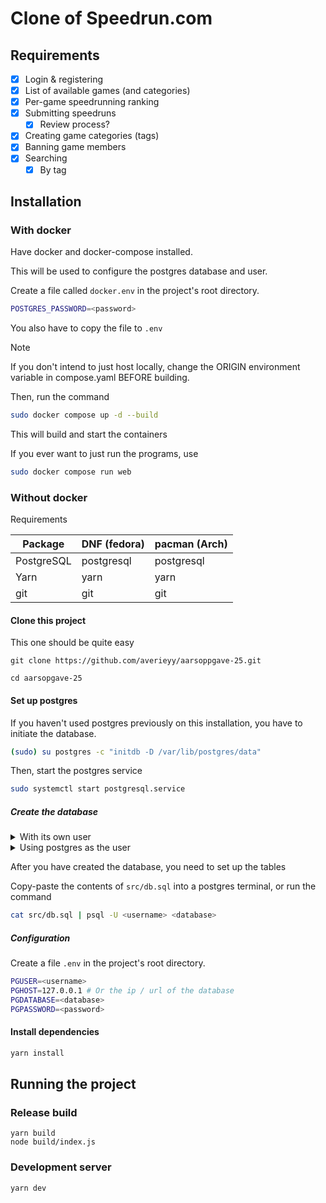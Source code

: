 # Clone of Speedrun.com

## Requirements

- [x] Login & registering
- [x] List of available games (and categories)
- [x] Per-game speedrunning ranking
- [x] Submitting speedruns
  - [x] Review process?
- [x] Creating game categories (tags)
- [x] Banning game members
- [x] Searching
  - [x] By tag

## Installation

### With docker

Have docker and docker-compose installed.

This will be used to configure the postgres database and user.

Create a file called `docker.env` in the project's root directory.

```sh
POSTGRES_PASSWORD=<password>
```

You also have to copy the file to `.env`

> [!NOTE]
> If you don't intend to just host locally, change the ORIGIN environment variable in compose.yaml BEFORE building.

Then, run the command

```sh
sudo docker compose up -d --build
```

This will build and start the containers

If you ever want to just run the programs, use

```sh
sudo docker compose run web
```

### Without docker

Requirements

|Package|DNF (fedora)|pacman (Arch)|
|-|-|-|
|PostgreSQL|postgresql|postgresql|
|Yarn|yarn|yarn|
|git|git|git|

#### Clone this project

This one should be quite easy

```
git clone https://github.com/averieyy/aarsoppgave-25.git

cd aarsopgave-25
```

#### Set up postgres

If you haven't used postgres previously on this installation, you have to initiate the database.

```sh
(sudo) su postgres -c "initdb -D /var/lib/postgres/data"
```

Then, start the postgres service

```sh
sudo systemctl start postgresql.service
```

##### Create the database

<details>

<summary>With its own user</summary>

Create a user

```sh
sudo -u postgres createuser <username> --pwprompt
```

Then, create a database with this user as owner

```sh
sudo -u postgres createdb <name> -O <username>
```

</details>

<details>

<summary>Using postgres as the user</summary>

```
sudo -u postgres createdb speedrun
```

</details>

After you have created the database, you need to set up the tables

Copy-paste the contents of `src/db.sql` into a postgres terminal, or run the command

```sh
cat src/db.sql | psql -U <username> <database>
```

##### Configuration

Create a file `.env` in the project's root directory.

```sh
PGUSER=<username>
PGHOST=127.0.0.1 # Or the ip / url of the database
PGDATABASE=<database>
PGPASSWORD=<password>
```

#### Install dependencies

```sh
yarn install
```

## Running the project

### Release build

```
yarn build
node build/index.js
```

### Development server

```
yarn dev
```
